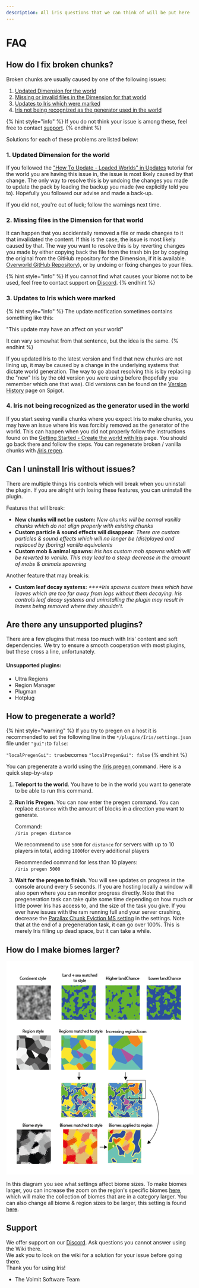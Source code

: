 ```yaml
---
description: All iris questions that we can think of will be put here
---
```


# FAQ

## How do I fix broken chunks?

Broken chunks are usually caused by one of the following issues:

1. [Updated Dimension for the world](faq.md#1-updated-dimension-for-the-world)
2. [Missing or invalid files in the Dimension for that world](faq.md#2-missing-files-in-the-dimension-for-that-world)
3. [Updates to Iris which were marked](faq.md#3-updates-to-iris-which-were-marked)
4. [Iris not being recognized as the generator used in the world](faq.md#4-iris-not-being-recognized-as-the-generator-used-in-the-world)

{% hint style="info" %}
If you do not think your issue is among these, feel free to contact [support](faq.md#support).
{% endhint %}

Solutions for each of these problems are listed below:

### 1. Updated Dimension for the world

If you followed the ["How To Update - Loaded Worlds" in Updates](../engine/updateoverworld.md#how-to-update-loaded-worlds) tutorial for the world you are having this issue in, the issue is most likely caused by that change. The only way to resolve this is by undoing the changes you made to update the pack by loading the backup you made \(we explicitly told you to\). Hopefully you followed our advise and made a back-up. 

If you did not, you're out of luck; follow the warnings next time.

### 2. Missing files in the Dimension for that world

It can happen that you accidentally removed a file or made changes to it that invalidated the content. If this is the case, the issue is most likely caused by that. The way you want to resolve this is by reverting changes you made by either copying back the file from the trash bin \(or by copying the original from the GitHub repository for the Dimension, if it is available. [Overworld GitHub Repository](https://github.com/IrisDimensions/overworld)\), or by undoing or fixing changes to your files.

{% hint style="info" %}
If you cannot find what causes your biome not to be used, feel free to contact support on [Discord](https://discord.com/invite/3xxPTpT).
{% endhint %}

### 3. Updates to Iris which were marked

{% hint style="info" %}
The update notification sometimes contains something like this: 

"This update may have an affect on your world"

It can vary somewhat from that sentence, but the idea is the same.
{% endhint %}

If you updated Iris to the latest version and find that new chunks are not lining up, it may be caused by a change in the underlying systems that dictate world generation. The way to go about resolving this is by replacing the "new" Iris by the old version you were using before \(hopefully you remember which one that was\). Old versions can be found on the [Version History](https://www.spigotmc.org/resources/iris-world-gen-the-dimension-engine.84586/history) page on Spigot.

### 4. Iris not being recognized as the generator used in the world

If you start seeing vanilla chunks where you expect Iris to make chunks, you may have an issue where Iris was forcibly removed as the generator of the world. This can happen when you did not properly follow the instructions found on the [Getting Started - Create the world with Iris](../getting-started.md#create-the-world-with-iris) page. You should go back there and follow the steps. You can regenerate broken / vanilla chunks with [/iris regen](commands.md#iris-regen).

## Can I uninstall Iris without issues?

There are multiple things Iris controls which will break when you uninstall the plugin. If you are alright with losing these features, you can uninstall the plugin. 

 Features that will break:

* **New chunks will not be custom:**  _New chunks will be normal vanilla chunks which do not align properly with existing chunks_
* **Custom particle & sound effects will disappear:**  _There are custom particles & sound effects which will no longer be \(dis\)played and replaced by \(boring\) vanilla equivalents_
* **Custom mob & animal spawns:**  _Iris has custom mob spawns which will be reverted to vanilla. This may lead to a steep decrease in the amount of mobs & animals spawning_

Another feature that may break is:

* **Custom leaf decay systems:** _****Iris spawns custom trees which have leaves which are too far away from logs without them decaying. Iris controls leaf decay systems and uninstalling the plugin may result in leaves being removed where they shouldn't._

## Are there any unsupported plugins?

There are a few plugins that mess too much with Iris' content and soft dependencies. We try to ensure a smooth cooperation with most plugins, but these cross a line, unfortunately.

#### Unsupported plugins:

* Ultra Regions
* Region Manager
* Plugman
* Hotplug

## How to pregenerate a world?

{% hint style="warning" %}
If you try to pregen on a host it is recommended to set the following line in the `*/plugins/Iris/settings.json` file under `"gui":`to `false`:

`"localPregenGui": true`becomes `"localPregenGui": false`
{% endhint %}

You can pregenerate a world using the [/iris pregen ](commands.md#iris-pregen)command. Here is a quick step-by-step

1. **Teleport to the world**. You have to be in the world you want to generate to be able to run this command. 
2. **Run Iris Pregen**. You can now enter the pregen command. You can replace `distance` with the amount of blocks in a direction you want to generate.  
  
   Command:  
   `/iris pregen distance`

  
   We recommend to use `5000` for `distance` for servers with up to 10 players in total, adding `1000`for every additional players  
  
   Recommended command for less than 10 players:  
   `/iris pregen 5000`  
 

3. **Wait for the pregen to finish**. You will see updates on progress in the console around every 5 seconds. If you are hosting locally a window will also open where you can monitor progress directly.  Note that the pregeneration task can take quite some time depending on how much or little power Iris has access to, and the size of the task you give. If you ever have issues with the ram running full and your server crashing, decrease the [Parallax Chunk Eviction MS setting](configuration.md#parallax-chunk-eviction-ms) in the settings. Note that at the end of a pregeneration task, it can go over 100%. This is merely Iris filling up dead space, but it can take a while.

## How do I make biomes larger?

![Diagram of Dimension settings&apos; effects](../.gitbook/assets/image%20%284%29.png)

In this diagram you see what settings affect biome sizes. To make biomes larger, you can increase the zoom on the region's specific biomes [here](../engine/understanding/regions.md#4-biome-zooming), which will make the collection of biomes that are in a category larger. You can also change all biome & region sizes to be larger, this setting is found [here](../engine/understanding/dimensions.md#7-biome-and-region-zoom).

## Support

We offer support on our [Discord](https://discord.com/invite/3xxPTpT). Ask questions you cannot answer using the Wiki there.  
We ask you to look on the wiki for a solution for your issue before going there.  
Thank you for using Iris!

* The Volmit Software Team

